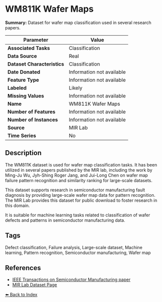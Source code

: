 # WM811K Wafer Maps

**Summary:** Dataset for wafer map classification used in several research papers.

| Parameter | Value |
| --- | --- |
| **Associated Tasks** | Classification |
| **Data Source** | Real |
| **Dataset Characteristics** | Classification |
| **Date Donated** | Information not available |
| **Feature Type** | Information not available |
| **Labeled** | Likely |
| **Missing Values** | Information not available |
| **Name** | WM811K Wafer Maps |
| **Number of Features** | Information not available |
| **Number of Instances** | Information not available |
| **Source** | MIR Lab |
| **Time Series** | No |

## Description

The WM811K dataset is used for wafer map classification tasks. It has been utilized in several papers published by the MIR lab, including the work by Ming-Ju Wu, Jyh-Shing Roger Jang, and Jui-Long Chen on wafer map failure pattern recognition and similarity ranking for large-scale datasets.

This dataset supports research in semiconductor manufacturing fault diagnosis by providing large-scale wafer map data for pattern recognition. The MIR Lab provides this dataset for public download to foster research in this domain.

It is suitable for machine learning tasks related to classification of wafer defects and patterns in semiconductor manufacturing data.

## Tags

Defect classification, Failure analysis, Large-scale dataset, Machine learning, Pattern recognition, Semiconductor manufacturing, Wafer map

## References

- [IEEE Transactions on Semiconductor Manufacturing paper](https://doi.org/10.1109/TSM.2014.2364237)
- [MIR Lab Dataset Page](http://mirlab.org/dataSet/public/)

[⬅️ Back to Index](../README.md)
